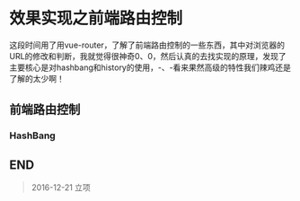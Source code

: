 # 效果实现之前端路由控制

这段时间用了用vue-router，了解了前端路由控制的一些东西，其中对浏览器的URL的修改和判断，我就觉得很神奇0、0，然后认真的去找实现的原理，发现了主要核心是对hashbang和history的使用，-、-看来果然高级的特性我们辣鸡还是了解的太少啊！

## 前端路由控制

### HashBang




## END

> 2016-12-21 立项
